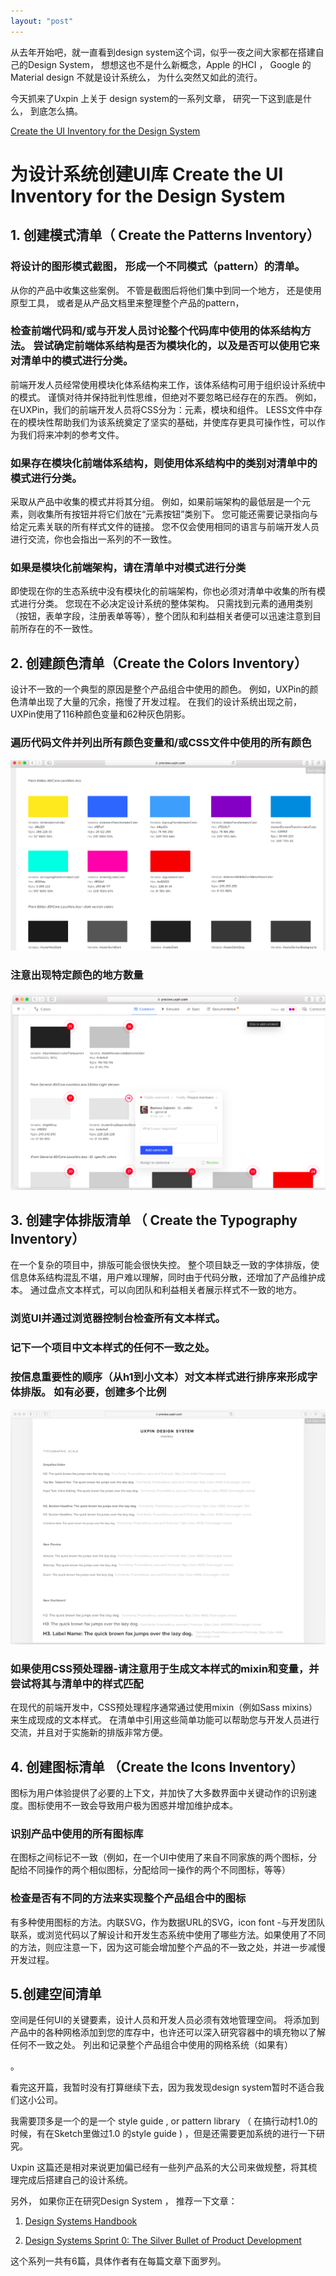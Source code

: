```yaml
---
layout: "post"
---
```


从去年开始吧，就一直看到design system这个词，似乎一夜之间大家都在搭建自己的Design System， 想想这也不是什么新概念，Apple 的HCI ， Google 的 Material design 不就是设计系统么， 为什么突然又如此的流行。 
 
今天抓来了Uxpin 上关于 design system的一系列文章， 研究一下这到底是什么， 到底怎么搞。 

[Create the UI Inventory for the Design System](https://www.uxpin.com/create-design-system-guide/create-ui-inventory-for-design-system
)



# 为设计系统创建UI库   Create the UI Inventory for the Design System 

## 1. 创建模式清单（ Create the Patterns Inventory）

###  将设计的图形模式截图， 形成一个不同模式（pattern）的清单。 
从你的产品中收集这些案例。 不管是截图后将他们集中到同一个地方， 还是使用原型工具， 或者是从产品文档里来整理整个产品的pattern， 

### 检查前端代码和/或与开发人员讨论整个代码库中使用的体系结构方法。 尝试确定前端体系结构是否为模块化的，以及是否可以使用它来对清单中的模式进行分类。

前端开发人员经常使用模块化体系结构来工作，该体系结构可用于组织设计系统中的模式。 谨慎对待并保持批判性思维，但绝对不要忽略已经存在的东西。 例如，在UXPin，我们的前端开发人员将CSS分为：元素，模块和组件。 LESS文件中存在的模块性帮助我们为该系统奠定了坚实的基础，并使库存更具可操作性，可以作为我们将来冲刺的参考文件。

### 如果存在模块化前端体系结构，则使用体系结构中的类别对清单中的模式进行分类。

采取从产品中收集的模式并将其分组。 例如，如果前端架构的最低层是一个元素，则收集所有按钮并将它们放在“元素按钮”类别下。 您可能还需要记录指向与给定元素关联的所有样式文件的链接。 您不仅会使用相同的语言与前端开发人员进行交流，你也会指出一系列的不一致性。 

### 如果是模块化前端架构，请在清单中对模式进行分类
即使现在你的生态系统中没有模块化的前端架构，你也必须对清单中收集的所有模式进行分类。 您现在不必决定设计系统的整体架构。 只需找到元素的通用类别（按钮，表单字段，注册表单等等），整个团队和利益相关者便可以迅速注意到目前所存在的不一致性。


## 2.  创建颜色清单（Create the Colors Inventory）
设计不一致的一个典型的原因是整个产品组合中使用的颜色。 例如，UXPin的颜色清单出现了大量的冗余，拖慢了开发过程。 在我们的设计系统出现之前，UXPin使用了116种颜色变量和62种灰色阴影。


### 遍历代码文件并列出所有颜色变量和/或CSS文件中使用的所有颜色

![4KV0nC](https://raw.githubusercontent.com/pandaqr/BlogImageBed/master/img/4KV0nC.png)

### 注意出现特定颜色的地方数量

![AVBzMW](https://raw.githubusercontent.com/pandaqr/BlogImageBed/master/img/AVBzMW.png)

## 3. 创建字体排版清单 （ Create the Typography Inventory）

在一个复杂的项目中，排版可能会很快失控。 整个项目缺乏一致的字体排版，使信息体系结构混乱不堪，用户难以理解，同时由于代码分散，还增加了产品维护成本。 通过盘点文本样式，可以向团队和利益相关者展示样式不一致的地方。

### 浏览UI并通过浏览器控制台检查所有文本样式。

###  记下一个项目中文本样式的任何不一致之处。

### 按信息重要性的顺序（从h1到小文本）对文本样式进行排序来形成字体排版。 如有必要，创建多个比例

![9UwtXR](https://raw.githubusercontent.com/pandaqr/BlogImageBed/master/img/9UwtXR.png)

### 如果使用CSS预处理器-请注意用于生成文本样式的mixin和变量，并尝试将其与清单中的样式匹配
在现代的前端开发中，CSS预处理程序通常通过使用mixin（例如Sass mixins）来生成现成的文本样式。 在清单中引用这些简单功能可以帮助您与开发人员进行交流，并且对于实施新的排版非常方便。

## 4. 创建图标清单 （Create the Icons Inventory）

图标为用户体验提供了必要的上下文，并加快了大多数界面中关键动作的识别速度。图标使用不一致会导致用户极为困惑并增加维护成本。

### 识别产品中使用的所有图标库

在图标之间标记不一致（例如，在一个UI中使用了来自不同家族的两个图标，分配给不同操作的两个相似图标，分配给同一操作的两个不同图标，等等）

### 检查是否有不同的方法来实现整个产品组合中的图标

有多种使用图标的方法。内联SVG，作为数据URL的SVG，icon font -与开发团队联系，或浏览代码以了解设计和开发生态系统中使用了哪些方法。如果使用了不同的方法，则应注意一下，因为这可能会增加整个产品的不一致之处，并进一步减慢开发过程。



## 5.创建空间清单

空间是任何UI的关键要素，设计人员和开发人员必须有效地管理空间。 将添加到产品中的各种网格添加到您的库存中，也许还可以深入研究容器中的填充物以了解任何不一致之处。 
列出和记录整个产品组合中使用的网格系统（如果有）


。

看完这开篇，我暂时没有打算继续下去，因为我发现design system暂时不适合我们这小公司。 

我需要顶多是一个的是一个 style guide , or pattern library  （ 在搞行动村1.0的时候，有在Sketch里做过1.0 的style guide ) ，但是还需要更加系统的进行一下研究。 

Uxpin 这篇还是相对来说更加偏已经有一些列产品系的大公司来做规整，将其梳理完成后搭建自己的设计系统。 

另外， 如果你正在研究Design System ， 推荐一下文章： 

1. [Design Systems Handbook](https://www.designbetter.co/design-systems-handbook)

2. [Design Systems Sprint 0: The Silver Bullet of Product Development](https://medium.com/@marcintreder/design-systems-sprint-0-the-silver-bullet-of-product-development-8c0ed83bf00d)

这个系列一共有6篇，具体作者有在每篇文章下面罗列。 



